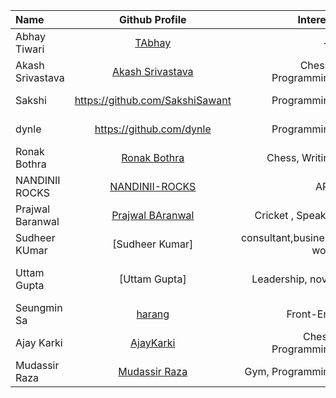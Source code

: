| Name             |                   Github Profile                   |            Interest |                       Bio |
| :--------------- | :------------------------------------------------: | ------------------: | ------------------------: |
| Abhay Tiwari     |        [TAbhay](https://github.com/TAbhay/)        |                  -- |                        -- |
| Akash Srivastava | [Akash Srivastava](https://github.com/Akashsri3bi) | Chess , Programming |     Age 19 , 5'9 , Indian |
| Sakshi           |          https://github.com/SakshiSawant           |         Programming | I am a software developer |
| dynle            |              https://github.com/dynle              |         Programming |     Studying react native |
| Ronak Bothra     |     [Ronak Bothra](https://github.com/Ronak55)     |      Chess, Writing |         I am a programmer |
| NANDINII ROCKS   | [NANDINII-ROCKS](https://github.com/NANDINII-ROCKS)|      ART            |         I am a DESIGNER   |
| Prajwal Baranwal | [Prajwal BAranwal](https://github.com/Prajwal-Baranwal) | Cricket , Speaker |     Age 20 , 6'2 , Indian |
| Sudheer KUmar    | [Sudheer Kumar] | consultant,business work| skilled, entrepreneurship|
| Uttam Gupta | [Uttam Gupta] | Leadership, novel | content writer, html, web designing|
| Seungmin Sa      | [harang](https://github.com/saseungmin)| Front-End              | Age 26, Republic of Korea |
| Ajay Karki     |        [AjayKarki](https://github.com/AjayKarki/)        | Chess, Programming | Software Engineer|
| Mudassir Raza     |        [Mudassir Raza](https://github.com/Mudassirraza912/)        | Gym, Programming | MERN Stack Developer|
